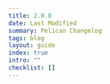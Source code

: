 ```yaml
---
title: 2.0.0
date: Last Modified
summary: Pelican Changelog
tags: blog
layout: guide
index: true
intro: ""
checklist: []
---
```


